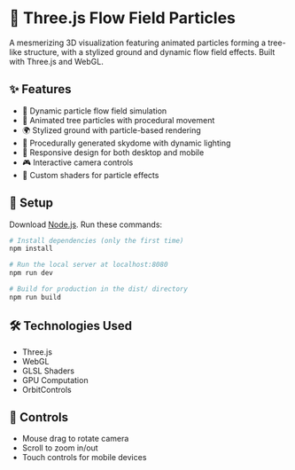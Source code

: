 # 🌳 Three.js Flow Field Particles

A mesmerizing 3D visualization featuring animated particles forming a tree-like structure, with a stylized ground and dynamic flow field effects. Built with Three.js and WebGL.

## ✨ Features

- 🌊 Dynamic particle flow field simulation
- 🌳 Animated tree particles with procedural movement
- 🌍 Stylized ground with particle-based rendering
- 🌈 Procedurally generated skydome with dynamic lighting
- 📱 Responsive design for both desktop and mobile
- 🎮 Interactive camera controls
- 🎨 Custom shaders for particle effects

## 🚀 Setup

Download [Node.js](https://nodejs.org/en/download/).
Run these commands:

```bash
# Install dependencies (only the first time)
npm install

# Run the local server at localhost:8080
npm run dev

# Build for production in the dist/ directory
npm run build
```

## 🛠️ Technologies Used

- Three.js
- WebGL
- GLSL Shaders
- GPU Computation
- OrbitControls

## 🎯 Controls

- Mouse drag to rotate camera
- Scroll to zoom in/out
- Touch controls for mobile devices
